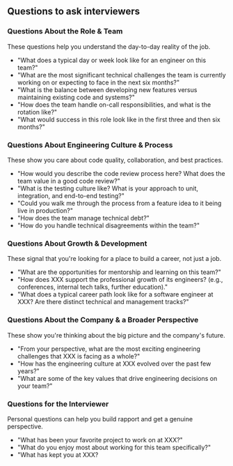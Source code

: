 ## Questions to ask interviewers

### Questions About the Role & Team

These questions help you understand the day-to-day reality of the job.
- "What does a typical day or week look like for an engineer on this team?"
- "What are the most significant technical challenges the team is currently working on or expecting to face in the next six months?"
- "What is the balance between developing new features versus maintaining existing code and systems?"
- "How does the team handle on-call responsibilities, and what is the rotation like?"
- "What would success in this role look like in the first three and then six months?"

### Questions About Engineering Culture & Process

These show you care about code quality, collaboration, and best practices.
- "How would you describe the code review process here? What does the team value in a good code review?"
- "What is the testing culture like? What is your approach to unit, integration, and end-to-end testing?"
- "Could you walk me through the process from a feature idea to it being live in production?"
- "How does the team manage technical debt?"
- "How do you handle technical disagreements within the team?"

### Questions About Growth & Development

These signal that you're looking for a place to build a career, not just a job.
- "What are the opportunities for mentorship and learning on this team?"
- "How does XXX support the professional growth of its engineers? (e.g., conferences, internal tech talks, further education)."
- "What does a typical career path look like for a software engineer at XXX? Are there distinct technical and management tracks?"

### Questions About the Company & a Broader Perspective
These show you're thinking about the big picture and the company's future.
- "From your perspective, what are the most exciting engineering challenges that XXX is facing as a whole?"
- "How has the engineering culture at XXX evolved over the past few years?"
- "What are some of the key values that drive engineering decisions on your team?"

### Questions for the Interviewer
Personal questions can help you build rapport and get a genuine perspective.
- "What has been your favorite project to work on at XXX?"
- "What do you enjoy most about working for this team specifically?"
- "What has kept you at XXX?

